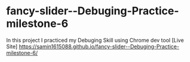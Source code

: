 # fancy-slider--Debuging-Practice-milestone-6
In this project I practiced my Debuging Skill using Chrome dev tool
[Live Site] 
https://samin1615088.github.io/fancy-slider--Debuging-Practice-milestone-6/